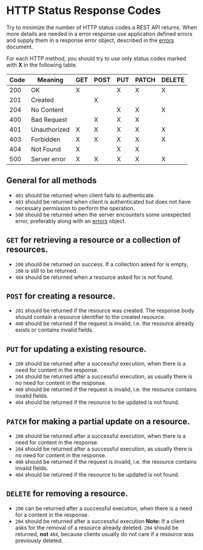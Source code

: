 # HTTP Status Response Codes

Try to minimize the number of HTTP status codes a REST API returns. When more details are needed in a error response use application defined errors and supply them in a response error object, described in the [errors](errors.md) document.

For each HTTP method, you should try to use only status codes marked with **X** in the following table.

| Code | Meaning      | GET | POST | PUT | PATCH | DELETE |
| ---- | ------------ | --- | ---- | --- | ----- | ------ |
| 200  | OK           | X   |      | X   | X     | X      |
| 201  | Created      |     | X    |     |       |        |
| 204  | No Content   |     |      | X   | X     | X      |
| 400  | Bad Request  |     | X    | X   | X     |        |
| 401  | Unauthorized | X   | X    | X   | X     | X      |
| 403  | Forbidden    | X   | X    | X   | X     | X      |
| 404  | Not Found    | X   |      | X   | X     |        |
| 500  | Server error | X   | X    | X   | X     | X      |

## General for all methods

- `401` should be returned when client fails to authenticate.
- `403` should be returned when client is authenticated but does not have necessary permission to perform the operation.
- `500` should be returned when the server encounters some unexpected error, preferably along with an [errors](errors.md) object.

## `GET` for retrieving a resource or a collection of resources.

- `200` should be returned on success. If a collection asked for is empty, `200` is still to be returned.
- `404` should be returned when a resource asked for is not found.

## `POST` for creating a resource.

- `201` should be returned if the resource was created. The response body should contain a resource identifier to the created resource.
- `400` should be returned if the request is invalid, i.e. the resource already exists or contains invalid fields.

## `PUT` for updating a existing resource.

- `200` should be returned after a successful execution, when there is a need for content in the response.
- `204` should be returned after a successful execution, as usually there is no need for content in the response.
- `400` should be returned if the request is invalid, i.e. the resource contains invalid fields.
- `404` should be returned if the resource to be updated is not found.

## `PATCH` for making a partial update on a resource.

- `200` should be returned after a successful execution, when there is a need for content in the response.
- `204` should be returned after a successful execution, as usually there is no need for content in the response.
- `400` should be returned if the request is invalid, i.e. the resource contains invalid fields.
- `404` should be returned if the resource to be updated is not found.

## `DELETE` for removing a resource.

- `200` can be returned after a successful execution, when there is a need for a content in the response.
- `204` should be returned after a successful execution **Note:** If a client asks for the removal of a resource already deleted. `204` should be returned, **not** `404`, because clients usually do not care if a resource was previously deleted.
